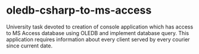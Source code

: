 # oledb-csharp-to-ms-access
University task devoted to creation of console application which has access to MS Access database using OLEDB and implement database query.
This application requires information about every client served by every courier since current date.
